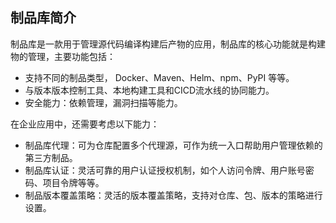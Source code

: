## 制品库简介

制品库是一款用于管理源代码编译构建后产物的应用，制品库的核心功能就是构建物的管理，主要功能包括：

- 支持不同的制品类型， Docker、Maven、Helm、npm、PyPI 等等。
- 与版本版本控制工具、本地构建工具和CICD流水线的协同能力。
- 安全能力：依赖管理，漏洞扫描等能力。

在企业应用中，还需要考虑以下能力：

- 制品库代理：可为仓库配置多个代理源，可作为统一入口帮助用户管理依赖的第三方制品。
- 制品库认证：灵活可靠的用户认证授权机制，如个人访问令牌、用户账号密码、项目令牌等等。
- 制品版本覆盖策略：灵活的版本覆盖策略，支持对仓库、包、版本的策略进行设置。
